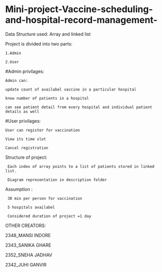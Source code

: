 # Mini-project-Vaccine-scheduling-and-hospital-record-management-

Data Structure used: Array and linked list 


Project is divided into two parts:

    1.Admin

    2.User


#Admin privilages:

    Admin can:
  
    update count of availabel vaccine in a particular hospital
  
    know number of patients in a hospital
    
    can see patient detail from every hospital and individual patient details as well
  
  
#User privilages:

    User can register for vaccination
  
    View its time slot
  
    Cancel registration
  
  
Structure of project:

     Each index of array points to a list of patients stored in linked list.
     
     Diagram representation in description folder
   
   
Assumption : 

     30 min per person for vaccination
             
     5 hospitals availabel
             
     Considered duration of project =1 day
             
             
  OTHER CREATORS:
  
  2348_MANSI INDORE
  
  2343_SANIKA GHARE
  
  2352_SNEHA JADHAV
  
  2342_JUHI GANVIR
